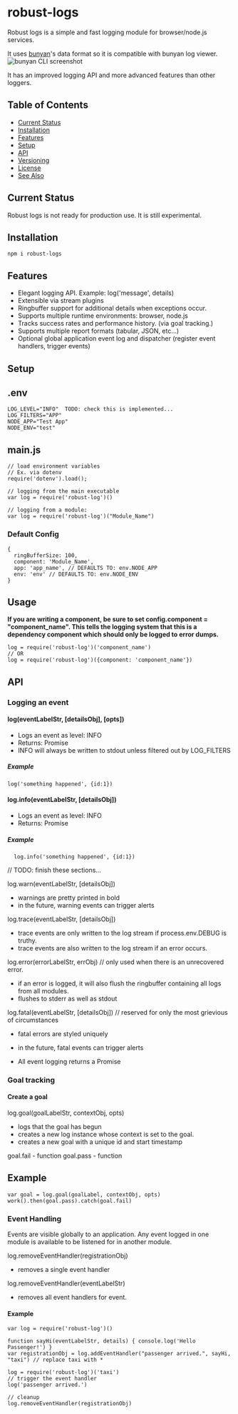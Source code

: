 # robust-logs

Robust logs is a simple and fast logging module for browser/node.js services.

It uses [bunyan](https://github.com/trentm/node-bunyan)'s data format so it is compatible with
bunyan log viewer. ![bunyan CLI screenshot](https://raw.github.com/trentm/node-bunyan/master/tools/screenshot1.png)

It has an improved logging API and more advanced features than other loggers.

## Table of Contents

<!-- toc -->

- [Current Status](#current-status)
- [Installation](#installation)
- [Features](#features)
- [Setup](#setup)
- [API](#api)
- [Versioning](#versioning)
- [License](#license)
- [See Also](#see-also)

<!-- tocstop -->

## Current Status

Robust logs is not ready for production use.  It is still experimental.

## Installation

`npm i robust-logs`

## Features

- Elegant logging API.  Example: log('message', details)
- Extensible via stream plugins
- Ringbuffer support for additional details when exceptions occur.
- Supports multiple runtime environments: browser, node.js
- Tracks success rates and performance history. (via goal tracking.)
- Supports multiple report formats (tabular, JSON, etc...)
- Optional global application event log and dispatcher (register event handlers, trigger events)

## Setup

.env
---

    LOG_LEVEL="INFO"  TODO: check this is implemented...
    LOG_FILTERS="APP"
    NODE_APP="Test App"
    NODE_ENV="test"


main.js
---
    // load environment variables
    // Ex. via dotenv
    require('dotenv').load();

    // logging from the main executable
    var log = require('robust-log')()

    // logging from a module:
    var log = require('robust-log')("Module_Name")

### Default Config

    {
      ringBufferSize: 100,
      component: 'Module_Name',
      app: 'app_name', // DEFAULTS TO: env.NODE_APP
      env: 'env' // DEFAULTS TO: env.NODE_ENV
    }

## Usage

**If you are writing a component, be sure to set config.component = "component_name".  This tells
the logging system that this is a dependency component which should only be logged to error dumps.**

    log = require('robust-log')('component_name')
    // OR
    log = require('robust-log')({component: 'component_name'})

## API

### Logging an event

#### log(eventLabelStr, [detailsObj], [opts])

  - Logs an event as level: INFO
  - Returns: Promise
  - INFO will always be written to stdout unless filtered out by LOG_FILTERS

##### Example

    log('something happened', {id:1})

#### log.info(eventLabelStr, [detailsObj])

  - Logs an event as level: INFO
  - Returns: Promise

##### Example

      log.info('something happened', {id:1})

// TODO: finish these sections...

log.warn(eventLabelStr, [detailsObj])
  - warnings are pretty printed in bold
  - in the future, warning events can trigger alerts

log.trace(eventLabelStr, [detailsObj])
  - trace events are only written to the log stream if process.env.DEBUG is truthy.
  - trace events are also written to the log stream if an error occurs.

log.error(errorLabelStr, errObj)  // only used when there is an unrecovered error.
  - if an error is logged, it will also flush the ringbuffer containing all logs from all modules.
  - flushes to stderr as well as stdout


log.fatal(eventLabelStr, [detailsObj])  // reserved for only the most grievious of circumstances
  - fatal errors are styled uniquely
  - in the future, fatal events can trigger alerts

- All event logging returns a Promise

### Goal tracking

#### Create a goal

log.goal(goalLabelStr, contextObj, opts)

  - logs that the goal has begun
  - creates a new log instance whose context is set to the goal.
  - creates a new goal with a unique id and start timestamp

goal.fail - function<Promise>
goal.pass - function<Promise>

Example
---
    var goal = log.goal(goalLabel, contextObj, opts)
    work().then(goal.pass).catch(goal.fail)

### Event Handling

Events are visible globally to an application.  Any event logged in one module is available to be listened for in another module.  

log.removeEventHandler(registrationObj)
  - removes a single event handler

log.removeEventHandler(eventLabelStr)
  - removes all event handlers for event.

#### Example

    var log = require('robust-log')()

    function sayHi(eventLabelStr, details) { console.log('Hello Passenger!') }
    var registrationObj = log.addEventHandler("passenger arrived.", sayHi, "taxi") // replace taxi with *

    log = require('robust-log')('taxi')
    // trigger the event handler
    log('passenger arrived.')

    // cleanup
    log.removeEventHandler(registrationObj)
